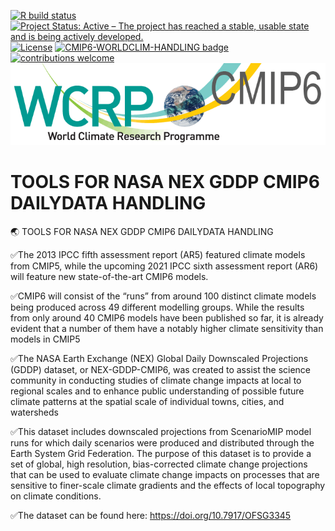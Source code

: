 
[![R build status](https://github.com/cosimameyer/overviewR/workflows/R-CMD-check/badge.svg)](https://github.com/Hydroenvironment/CMIP6-WORLDCLIM-HANDLING/actions)
[![Project Status: Active – The project has reached a stable, usable
state and is being actively
developed.](https://www.repostatus.org/badges/latest/active.svg)](https://www.repostatus.org/#active)
[![License](https://img.shields.io/badge/license-GPL--3-blue.svg)](https://www.gnu.org/licenses/gpl-3.0.en.html)
[![CMIP6-WORLDCLIM-HANDLING badge](https://img.shields.io/badge/overviewR-ready%20to%20use-brightgreen)](https://github.com/Hydroenvironment/CMIP6-WORLDCLIM-HANDLING/)
[![contributions welcome](https://img.shields.io/badge/contributions-welcome-brightgreen.svg?style=flat)](https://github.com/dwyl/esta/issues)
![Optional Text](https://github.com/Hydroenvironment/CMIP6-WORLDCLIM-HANDLING/blob/master/new%20folder/cmip6%20logo.png)
# TOOLS FOR NASA NEX GDDP CMIP6 DAILYDATA HANDLING

🌏 TOOLS FOR NASA NEX GDDP CMIP6 DAILYDATA HANDLING

✅The 2013 IPCC fifth assessment report (AR5) featured climate models from CMIP5, while the upcoming 2021 IPCC sixth assessment report (AR6) will feature new state-of-the-art CMIP6 models.

✅CMIP6 will consist of the “runs” from around 100 distinct climate models being produced across 49 different modelling groups. While the results from only around 40 CMIP6 models have been published so far, it is already evident that a number of them have a notably higher climate sensitivity than models in CMIP5

✅The NASA Earth Exchange (NEX) Global Daily Downscaled Projections (GDDP) dataset, or NEX-GDDP-CMIP6, was created to assist the science community in conducting studies of climate change impacts at local to regional scales and to enhance public understanding of possible future climate patterns at the spatial scale of individual towns, cities, and watersheds

✅This dataset includes downscaled projections from ScenarioMIP model runs for which daily scenarios were produced and distributed through the Earth System Grid Federation. The purpose of this dataset is to provide a set of global, high resolution, bias-corrected climate change projections that can be used to evaluate climate change impacts on processes that are sensitive to finer-scale climate gradients and the effects of local topography on climate conditions. 

✅The dataset can be found here: https://doi.org/10.7917/OFSG3345


